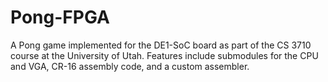 # Pong-FPGA
A Pong game implemented for the DE1-SoC board as part of the CS 3710 course at the University of Utah. Features include submodules for the CPU and VGA, CR-16 assembly code, and a custom assembler.

